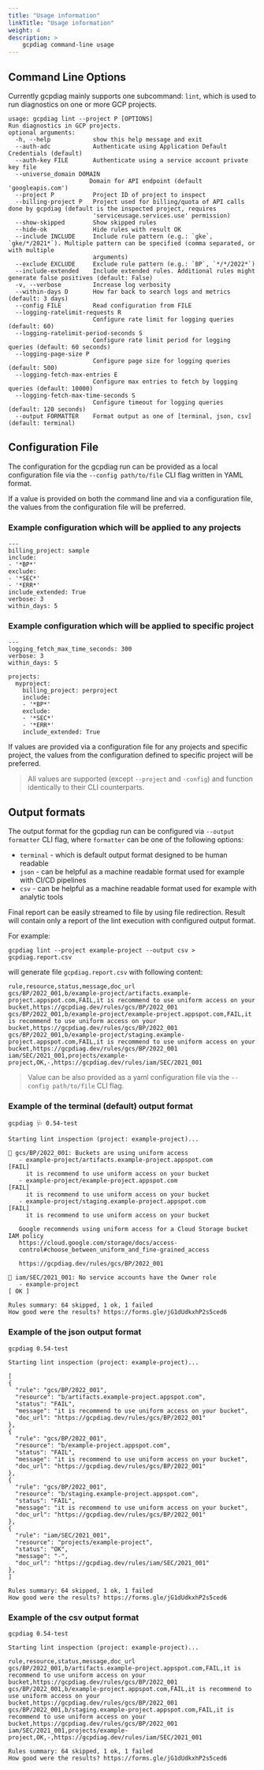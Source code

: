 ```yaml
---
title: "Usage information"
linkTitle: "Usage information"
weight: 4
description: >
    gcpdiag command-line usage
---
```


## Command Line Options

Currently gcpdiag mainly supports one subcommand: `lint`, which is used
to run diagnostics on one or more GCP projects.

```
usage: gcpdiag lint --project P [OPTIONS]
Run diagnostics in GCP projects.
optional arguments:
  -h, --help            show this help message and exit
  --auth-adc            Authenticate using Application Default Credentials (default)
  --auth-key FILE       Authenticate using a service account private key file
  --universe_domain DOMAIN
                       Domain for API endpoint (default 'googleapis.com')
  --project P           Project ID of project to inspect
  --billing-project P   Project used for billing/quota of API calls done by gcpdiag (default is the inspected project, requires
                        'serviceusage.services.use' permission)
  --show-skipped        Show skipped rules
  --hide-ok             Hide rules with result OK
  --include INCLUDE     Include rule pattern (e.g.: `gke`, `gke/*/2021*`). Multiple pattern can be specified (comma separated, or with multiple
                        arguments)
  --exclude EXCLUDE     Exclude rule pattern (e.g.: `BP`, `*/*/2022*`)
  --include-extended    Include extended rules. Additional rules might generate false positives (default: False)
  -v, --verbose         Increase log verbosity
  --within-days D       How far back to search logs and metrics (default: 3 days)
  --config FILE         Read configuration from FILE
  --logging-ratelimit-requests R
                        Configure rate limit for logging queries (default: 60)
  --logging-ratelimit-period-seconds S
                        Configure rate limit period for logging queries (default: 60 seconds)
  --logging-page-size P
                        Configure page size for logging queries (default: 500)
  --logging-fetch-max-entries E
                        Configure max entries to fetch by logging queries (default: 10000)
  --logging-fetch-max-time-seconds S
                        Configure timeout for logging queries (default: 120 seconds)
  --output FORMATTER    Format output as one of [terminal, json, csv] (default: terminal)
```

## Configuration File

The configuration for the gcpdiag run can be provided as a local configuration file via the `--config path/to/file` CLI flag written in YAML format.

If a value is provided on both the command line and via a configuration file, the values from the configuration file will be preferred.

### Example configuration which will be applied to any projects
```
---
billing_project: sample
include:
- '*BP*'
exclude:
- '*SEC*'
- '*ERR*'
include_extended: True
verbose: 3
within_days: 5
```

### Example configuration which will be applied to specific project
```
---
logging_fetch_max_time_seconds: 300
verbose: 3
within_days: 5

projects:
  myproject:
    billing_project: perproject
    include:
    - '*BP*'
    exclude:
    - '*SEC*'
    - '*ERR*'
    include_extended: True
```

If values are provided via a configuration file for any projects and specific project, the values from the configuration defined to specific project will be preferred.

> All values are supported (except `--project` and `-config`) and function identically to their CLI counterparts.

## Output formats

The output format for the gcpdiag run can be configured via `--output formatter` CLI flag, where `formatter` can be one of the following options:
- `terminal` - which is default output format designed to be human readable
- `json` - can be helpful as a machine readable format used for example with CI/CD pipelines
- `csv` - can be helpful as a machine readable format used for example with analytic tools

Final report can be easily streamed to file by using file redirection. Result will contain only a report of the lint execution with configured output format.

For example:
```
gcpdiag lint --project example-project --output csv > gcpdiag.report.csv
```

will generate file `gcpdiag.report.csv` with following content:
```
rule,resource,status,message,doc_url
gcs/BP/2022_001,b/example-project/artifacts.example-project.appspot.com,FAIL,it is recommend to use uniform access on your bucket,https://gcpdiag.dev/rules/gcs/BP/2022_001
gcs/BP/2022_001,b/example-project/example-project.appspot.com,FAIL,it is recommend to use uniform access on your bucket,https://gcpdiag.dev/rules/gcs/BP/2022_001
gcs/BP/2022_001,b/example-project/staging.example-project.appspot.com,FAIL,it is recommend to use uniform access on your bucket,https://gcpdiag.dev/rules/gcs/BP/2022_001
iam/SEC/2021_001,projects/example-project,OK,-,https://gcpdiag.dev/rules/iam/SEC/2021_001
```

> Value can be also provided as a yaml configuration file via the `--config path/to/file` CLI flag.

### Example of the terminal (default) output format

```
gcpdiag 🩺 0.54-test

Starting lint inspection (project: example-project)...

🔎 gcs/BP/2022_001: Buckets are using uniform access
   - example-project/artifacts.example-project.appspot.com        [FAIL]
     it is recommend to use uniform access on your bucket
   - example-project/example-project.appspot.com                  [FAIL]
     it is recommend to use uniform access on your bucket
   - example-project/staging.example-project.appspot.com          [FAIL]
     it is recommend to use uniform access on your bucket

   Google recommends using uniform access for a Cloud Storage bucket IAM policy
   https://cloud.google.com/storage/docs/access-
   control#choose_between_uniform_and_fine-grained_access

   https://gcpdiag.dev/rules/gcs/BP/2022_001

🔎 iam/SEC/2021_001: No service accounts have the Owner role
   - example-project                                                  [ OK ]

Rules summary: 64 skipped, 1 ok, 1 failed
How good were the results? https://forms.gle/jG1dUdkxhP2s5ced6
```
### Example of the json output format

```
gcpdiag 0.54-test

Starting lint inspection (project: example-project)...

[
{
  "rule": "gcs/BP/2022_001",
  "resource": "b/artifacts.example-project.appspot.com",
  "status": "FAIL",
  "message": "it is recommend to use uniform access on your bucket",
  "doc_url": "https://gcpdiag.dev/rules/gcs/BP/2022_001"
},
{
  "rule": "gcs/BP/2022_001",
  "resource": "b/example-project.appspot.com",
  "status": "FAIL",
  "message": "it is recommend to use uniform access on your bucket",
  "doc_url": "https://gcpdiag.dev/rules/gcs/BP/2022_001"
},
{
  "rule": "gcs/BP/2022_001",
  "resource": "b/staging.example-project.appspot.com",
  "status": "FAIL",
  "message": "it is recommend to use uniform access on your bucket",
  "doc_url": "https://gcpdiag.dev/rules/gcs/BP/2022_001"
},
{
  "rule": "iam/SEC/2021_001",
  "resource": "projects/example-project",
  "status": "OK",
  "message": "-",
  "doc_url": "https://gcpdiag.dev/rules/iam/SEC/2021_001"
},
]

Rules summary: 64 skipped, 1 ok, 1 failed
How good were the results? https://forms.gle/jG1dUdkxhP2s5ced6
```

### Example of the csv output format

```
gcpdiag 0.54-test

Starting lint inspection (project: example-project)...

rule,resource,status,message,doc_url
gcs/BP/2022_001,b/artifacts.example-project.appspot.com,FAIL,it is recommend to use uniform access on your bucket,https://gcpdiag.dev/rules/gcs/BP/2022_001
gcs/BP/2022_001,b/example-project.appspot.com,FAIL,it is recommend to use uniform access on your bucket,https://gcpdiag.dev/rules/gcs/BP/2022_001
gcs/BP/2022_001,b/staging.example-project.appspot.com,FAIL,it is recommend to use uniform access on your bucket,https://gcpdiag.dev/rules/gcs/BP/2022_001
iam/SEC/2021_001,projects/example-project,OK,-,https://gcpdiag.dev/rules/iam/SEC/2021_001

Rules summary: 64 skipped, 1 ok, 1 failed
How good were the results? https://forms.gle/jG1dUdkxhP2s5ced6
```
